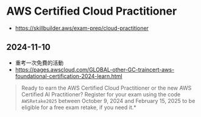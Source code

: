 # AWS Certified Cloud Practitioner

- https://skillbuilder.aws/exam-prep/cloud-practitioner

## 2024-11-10

- 重考一次免費的活動
- https://pages.awscloud.com/GLOBAL-other-GC-traincert-aws-foundational-certification-2024-learn.html

> Ready to earn the AWS Certified Cloud Practitioner or the new AWS Certified AI Practitioner? Register for your exam using the code `AWSRetake2025` between October 9, 2024 and February 15, 2025 to be eligible for a free exam retake, if you need it.*